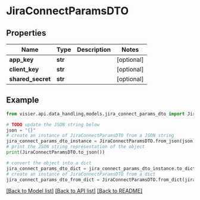 # JiraConnectParamsDTO


## Properties

Name | Type | Description | Notes
------------ | ------------- | ------------- | -------------
**app_key** | **str** |  | [optional] 
**client_key** | **str** |  | [optional] 
**shared_secret** | **str** |  | [optional] 

## Example

```python
from visier.api.data_handling.models.jira_connect_params_dto import JiraConnectParamsDTO

# TODO update the JSON string below
json = "{}"
# create an instance of JiraConnectParamsDTO from a JSON string
jira_connect_params_dto_instance = JiraConnectParamsDTO.from_json(json)
# print the JSON string representation of the object
print(JiraConnectParamsDTO.to_json())

# convert the object into a dict
jira_connect_params_dto_dict = jira_connect_params_dto_instance.to_dict()
# create an instance of JiraConnectParamsDTO from a dict
jira_connect_params_dto_from_dict = JiraConnectParamsDTO.from_dict(jira_connect_params_dto_dict)
```
[[Back to Model list]](../README.md#documentation-for-models) [[Back to API list]](../README.md#documentation-for-api-endpoints) [[Back to README]](../README.md)


